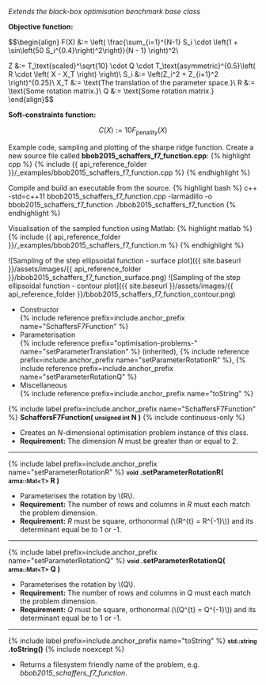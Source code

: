 *Extends the black-box optimisation benchmark base class*

**Objective function:**

$$\begin{align}
F(X) &:= \left( \frac{\sum_{i=1}^{N-1} S_i \cdot \left(1 + \sin\left(50 S_i^{0.4}\right)^2\right)}{N - 1} \right)^2\\

Z &:= T_\text{scaled}^\sqrt{10} \cdot Q \cdot T_\text{asymmetric}^{0.5}\left( R \cdot \left( X - X_T \right) \right)\\
S_i &:= \left(Z_i^2 + Z_{i+1}^2 \right)^{0.25}\\
X_T &:= \text{The translation of the parameter space.}\\
R &:= \text{Some rotation matrix.}\\
Q &:= \text{Some rotation matrix.}
\end{align}$$

**Soft-constraints function:**

$$C(X) := 10 F_\text{penality}(X)$$

Example code, sampling and plotting of the sharpe ridge function.
Create a new source file called **bbob2015_schaffers_f7_function.cpp**:
{% highlight cpp %}
{% include {{ api_reference_folder }}/_examples/bbob2015_schaffers_f7_function.cpp %}
{% endhighlight %}

Compile and build an executable from the source.
{% highlight bash %}
c++ -std=c++11 bbob2015_schaffers_f7_function.cpp -larmadillo -o bbob2015_schaffers_f7_function
./bbob2015_schaffers_f7_function
{% endhighlight %}

Visualisation of the sampled function using Matlab:
{% highlight matlab %}
{% include {{ api_reference_folder }}/_examples/bbob2015_schaffers_f7_function.m %}
{% endhighlight %}

![Sampling of the step ellipsoidal function - surface plot]({{ site.baseurl }}/assets/images/{{ api_reference_folder }}/bbob2015_schaffers_f7_function_surface.png)
![Sampling of the step ellipsoidal function - contour plot]({{ site.baseurl }}/assets/images/{{ api_reference_folder }}/bbob2015_schaffers_f7_function_contour.png)

- Constructor<br>
  {% include reference prefix=include.anchor_prefix name="SchaffersF7Function" %}
- Parameterisation<br>
  {% include reference prefix="optimisation-problems-" name="setParameterTranslation" %} (inherited), {% include reference prefix=include.anchor_prefix name="setParameterRotationR" %}, {% include reference prefix=include.anchor_prefix name="setParameterRotationQ" %}
- Miscellaneous<br>
  {% include reference prefix=include.anchor_prefix name="toString" %}

{% include label prefix=include.anchor_prefix name="SchaffersF7Function" %}
**SchaffersF7Function( <small>unsigned int</small> N )** {% include continuous-only %}

- Creates an *N*-dimensional optimisation problem instance of this class.
- **Requirement:** The dimension *N* must be greater than or equal to 2.

---
{% include label prefix=include.anchor_prefix name="setParameterRotationR" %}
**<small>void</small> .setParameterRotationR( <small>arma::Mat&lt;T&gt;</small> R )**

- Parameterises the rotation by \\(R\\).
- **Requirement:** The number of rows and columns in *R* must each match the problem dimension.
- **Requirement:** *R* must be square, orthonormal (\\(R^{t} = R^{-1}\\)) and its determinant equal be to 1 or -1.

---
{% include label prefix=include.anchor_prefix name="setParameterRotationQ" %}
**<small>void</small> .setParameterRotationQ( <small>arma::Mat&lt;T&gt;</small> Q )**

- Parameterises the rotation by \\(Q\\).
- **Requirement:** The number of rows and columns in *Q* must each match the problem dimension.
- **Requirement:** *Q* must be square, orthonormal (\\(Q^{t} = Q^{-1}\\)) and its determinant equal be to 1 or -1.

---
{% include label prefix=include.anchor_prefix name="toString" %}
**<small>std::string</small> .toString()** {% include noexcept %}

- Returns a filesystem friendly name of the problem, e.g. *bbob2015_schaffers_f7_function*.